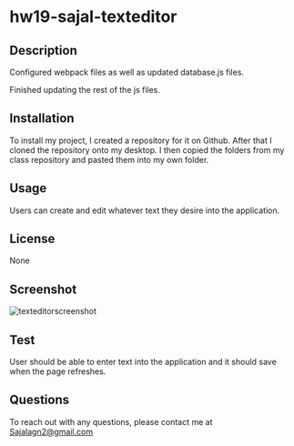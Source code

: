 # hw19-sajal-texteditor

## Description
Configured webpack files as well as updated database.js files.

Finished updating the rest of the js files.

## Installation
To install my project, I created a repository for it on Github. After that I cloned the repository onto my desktop. I then copied the folders from my class repository and pasted them into my own folder.

## Usage 
Users can create and edit whatever text they desire into the application.

## License
None

## Screenshot

![texteditorscreenshot](https://user-images.githubusercontent.com/98942793/182978011-c96db3c1-939c-4c24-a02b-cd7d9f541f2b.JPG)



## Test
User should be able to enter text into the application and it should save when the page refreshes.

## Questions
To reach out with any questions, please contact me at Sajalagn2@gmail.com
